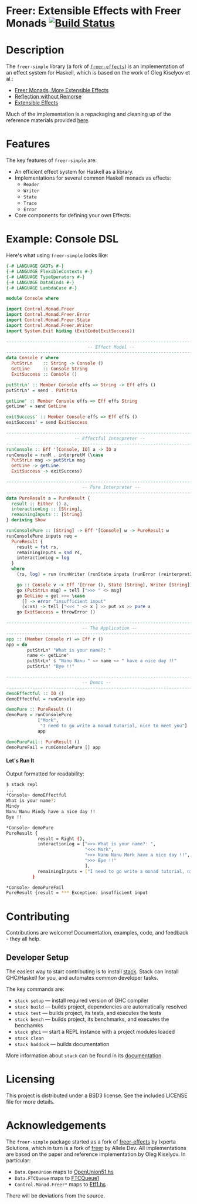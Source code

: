 # Freer: Extensible Effects with Freer Monads [![Build Status](https://travis-ci.org/lexi-lambda/freer-simple.svg?branch=master)](https://travis-ci.org/lexi-lambda/freer-simple)

# Description

The `freer-simple` library (a fork of [`freer-effects`](http://hackage.haskell.org/package/freer-effects)) is an implementation of an effect system for Haskell, which is based on the work of Oleg Kiselyov et al.:

  - [Freer Monads, More Extensible Effects](http://okmij.org/ftp/Haskell/extensible/more.pdf)
  - [Reflection without Remorse](http://okmij.org/ftp/Haskell/zseq.pdf)
  - [Extensible Effects](http://okmij.org/ftp/Haskell/extensible/exteff.pdf)

Much of the implementation is a repackaging and cleaning up of the reference materials provided [here](http://okmij.org/ftp/Haskell/extensible/).

# Features

The key features of `freer-simple` are:

  - An efficient effect system for Haskell as a library.
  - Implementations for several common Haskell monads as effects:
    - `Reader`
    - `Writer`
    - `State`
    - `Trace`
    - `Error`
  - Core components for defining your own Effects.

# Example: Console DSL

Here's what using `freer-simple` looks like:

```haskell
{-# LANGUAGE GADTs #-}
{-# LANGUAGE FlexibleContexts #-}
{-# LANGUAGE TypeOperators #-}
{-# LANGUAGE DataKinds #-}
{-# LANGUAGE LambdaCase #-}

module Console where

import Control.Monad.Freer
import Control.Monad.Freer.Error
import Control.Monad.Freer.State
import Control.Monad.Freer.Writer
import System.Exit hiding (ExitCode(ExitSuccess))

--------------------------------------------------------------------------------
                               -- Effect Model --
--------------------------------------------------------------------------------
data Console r where
  PutStrLn    :: String -> Console ()
  GetLine     :: Console String
  ExitSuccess :: Console ()

putStrLn' :: Member Console effs => String -> Eff effs ()
putStrLn' = send . PutStrLn

getLine' :: Member Console effs => Eff effs String
getLine' = send GetLine

exitSuccess' :: Member Console effs => Eff effs ()
exitSuccess' = send ExitSuccess

--------------------------------------------------------------------------------
                          -- Effectful Interpreter --
--------------------------------------------------------------------------------
runConsole :: Eff '[Console, IO] a -> IO a
runConsole = runM . interpretM (\case
  PutStrLn msg -> putStrLn msg
  GetLine -> getLine
  ExitSuccess -> exitSuccess)

--------------------------------------------------------------------------------
                             -- Pure Interpreter --
--------------------------------------------------------------------------------
data PureResult a = PureResult {
  result :: Either () a,
  interactionLog :: [String],
  remainingInputs :: [String]
} deriving Show

runConsolePure :: [String] -> Eff '[Console] w -> PureResult w
runConsolePure inputs req =
  PureResult {
    result = fst rs,
    remainingInputs = snd rs,
    interactionLog = log
  }
  where
    (rs, log) = run (runWriter (runState inputs (runError (reinterpret3 go req))))

    go :: Console v -> Eff '[Error (), State [String], Writer [String]] v
    go (PutStrLn msg) = tell [">>> " <> msg]
    go GetLine = get >>= \case
      [] -> error "insufficient input"
      (x:xs) -> tell ["<<< " <> x ] >> put xs >> pure x
    go ExitSuccess = throwError ()

--------------------------------------------------------------------------------
                             -- The Application --
--------------------------------------------------------------------------------
app :: (Member Console r) => Eff r ()
app = do
        putStrLn' "What is your name?: "
        name <- getLine'
        putStrLn' $ "Nanu Nanu " <> name <> " have a nice day !!"
        putStrLn' "Bye !!"

--------------------------------------------------------------------------------
                             -- Demos --
--------------------------------------------------------------------------------
demoEffectful :: IO ()
demoEffectful = runConsole app

demoPure :: PureResult ()
demoPure = runConsolePure
            ["Mork",
             "I need to go write a monad tutorial, nice to meet you"]
            app

demoPureFail:: PureResult ()
demoPureFail = runConsolePure [] app
```
#### Let's Run It
Output formatted for readability:
```Bash
$ stack repl
...
*Console> demoEffectful
What is your name?:
Mindy
Nanu Nanu Mindy have a nice day !!
Bye !!

*Console> demoPure
PureResult {
            result = Right (),
            interactionLog = [">>> What is your name?: ",
                              "<<< Mork",
                              ">>> Nanu Nanu Mork have a nice day !!",
                              ">>> Bye !!"
                              ],
            remainingInputs = ["I need to go write a monad tutorial, nice to meet you"]
          }

*Console> demoPureFail
PureResult {result = *** Exception: insufficient input
```

# Contributing

Contributions are welcome! Documentation, examples, code, and feedback - they all help.


## Developer Setup

The easiest way to start contributing is to install [stack](https://haskellstack.org/). Stack can install GHC/Haskell for you, and automates common developer tasks.

The key commands are:

  - `stack setup` — install required version of GHC compiler
  - `stack build` — builds project, dependencies are automatically resolved
  - `stack test` — builds project, its tests, and executes the tests
  - `stack bench` — builds project, its benchmarks, and executes the benchamks
  - `stack ghci` — start a REPL instance with a project modules loaded
  - `stack clean`
  - `stack haddock` — builds documentation

More information about `stack` can be found in its [documentation](https://haskellstack.org/).

# Licensing

This project is distributed under a BSD3 license. See the included LICENSE file for more details.

# Acknowledgements

The `freer-simple` package started as a fork of [freer-effects](http://hackage.haskell.org/package/freer-effects) by Ixperta Solutions, which in turn is a fork of [freer](http://hackage.haskell.org/package/freer) by Allele Dev. All implementations are based on the paper and reference implementation by Oleg Kiselyov. In particular:

  - `Data.OpenUnion` maps to [OpenUnion51.hs](http://okmij.org/ftp/Haskell/extensible/OpenUnion51.hs)
  - `Data.FTCQueue` maps to [FTCQueue1](http://okmij.org/ftp/Haskell/extensible/FTCQueue1.hs)
  - `Control.Monad.Freer*` maps to [Eff1.hs](http://okmij.org/ftp/Haskell/extensible/Eff1.hs)

There will be deviations from the source.
